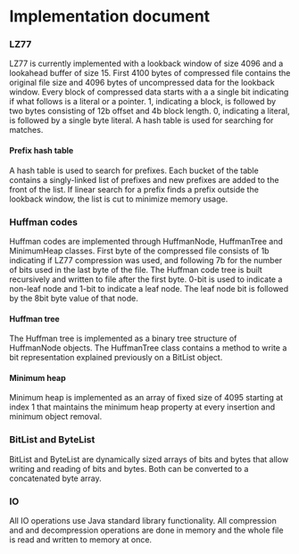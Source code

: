 # Implementation document

### LZ77

LZ77 is currently implemented with a lookback window of size 4096 and a lookahead buffer of size 15. First 4100 bytes of compressed file contains the original file size and 4096 bytes of uncompressed data for the lookback window. Every block of compressed data starts with a a single bit indicating if what follows is a literal or a pointer. 1, indicating a block, is followed by two bytes consisting of 12b offset and 4b block length. 0, indicating a literal, is followed by a single byte literal. A hash table is used for searching for matches.

#### Prefix hash table

A hash table is used to search for prefixes. Each bucket of the table contains a singly-linked list of prefixes and new prefixes are added to the front of the list. If linear search for a prefix finds a prefix outside the lookback window, the list is cut to minimize memory usage.

### Huffman codes

Huffman codes are implemented through HuffmanNode, HuffmanTree and MinimumHeap classes. First byte of the compressed file consists of 1b indicating if LZ77 compression was used, and following 7b for the number of bits used in the last byte of the file. The Huffman code tree is built recursively and written to file after the first byte. 0-bit is used to indicate a non-leaf node and 1-bit to indicate a leaf node. The leaf node bit is followed by the 8bit byte value of that node.

#### Huffman tree

The Huffman tree is implemented as a binary tree structure of HuffmanNode objects. The HuffmanTree class contains a method to write a bit representation explained previously on a BitList object.

#### Minimum heap

Minimum heap is implemented as an array of fixed size of 4095 starting at index 1 that maintains the minimum heap property at every insertion and minimum object removal. 

### BitList and ByteList

BitList and ByteList are dynamically sized arrays of bits and bytes that allow writing and reading of bits and bytes. Both can be converted to a concatenated byte array.

### IO

All IO operations use Java standard library functionality. All compression and and decompression operations are done in memory and the whole file is read and written to memory at once.
